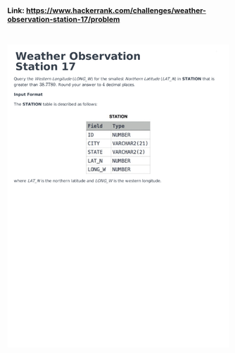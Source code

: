 ### Link: https://www.hackerrank.com/challenges/weather-observation-station-17/problem

&nbsp;

![](weather-observation-station-17-English-1.png)
